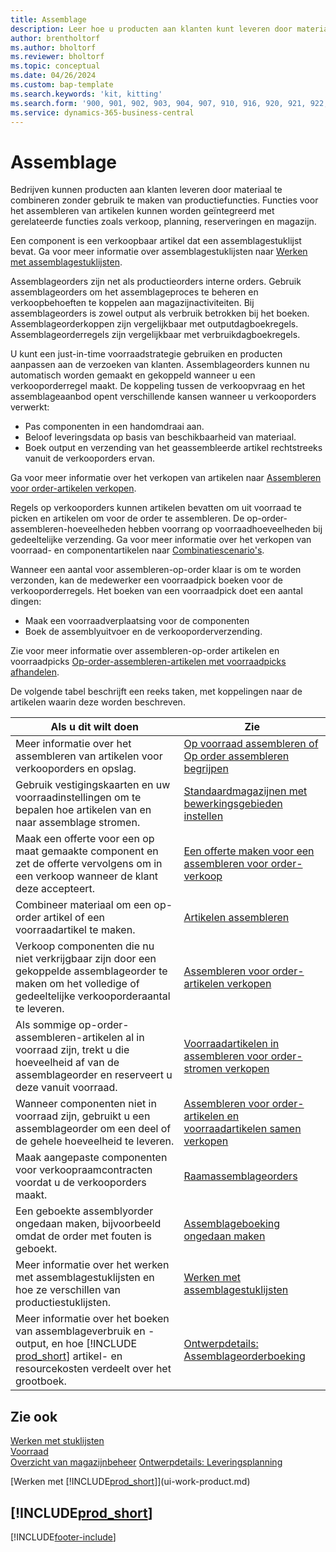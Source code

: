 ```yaml
---
title: Assemblage
description: Leer hoe u producten aan klanten kunt leveren door materiaal in eenvoudige processen te combineren zonder gebruik te maken van productiefuncties.
author: brentholtorf
ms.author: bholtorf
ms.reviewer: bholtorf
ms.topic: conceptual
ms.date: 04/26/2024
ms.custom: bap-template
ms.search.keywords: 'kit, kitting'
ms.search.form: '900, 901, 902, 903, 904, 907, 910, 916, 920, 921, 922, 923, 940, 941, 942, 930, 931, 932, 914, 915, 905'
ms.service: dynamics-365-business-central
---
```

# Assemblage

Bedrijven kunnen producten aan klanten leveren door materiaal te combineren zonder gebruik te maken van productiefuncties. Functies voor het assembleren van artikelen kunnen worden geïntegreerd met gerelateerde functies zoals verkoop, planning, reserveringen en magazijn.  

Een component is een verkoopbaar artikel dat een assemblagestuklijst bevat. Ga voor meer informatie over assemblagestuklijsten naar [Werken met assemblagestuklijsten](assembly-how-work-assembly-boms.md).

Assemblageorders zijn net als productieorders interne orders. Gebruik assemblageorders om het assemblageproces te beheren en verkoopbehoeften te koppelen aan magazijnactiviteiten. Bij assemblageorders is zowel output als verbruik betrokken bij het boeken. Assemblageorderkoppen zijn vergelijkbaar met outputdagboekregels. Assemblageorderregels zijn vergelijkbaar met verbruikdagboekregels.  

U kunt een just-in-time voorraadstrategie gebruiken en producten aanpassen aan de verzoeken van klanten. Assemblageorders kunnen nu automatisch worden gemaakt en gekoppeld wanneer u een verkooporderregel maakt. De koppeling tussen de verkoopvraag en het assemblageaanbod opent verschillende kansen wanneer u verkooporders verwerkt:

* Pas componenten in een handomdraai aan.
* Beloof leveringsdata op basis van beschikbaarheid van materiaal.
* Boek output en verzending van het geassembleerde artikel rechtstreeks vanuit de verkooporders ervan.

Ga voor meer informatie over het verkopen van artikelen naar [Assembleren voor order-artikelen verkopen](assembly-how-to-sell-items-assembled-to-order.md).  

Regels op verkooporders kunnen artikelen bevatten om uit voorraad te picken en artikelen om voor de order te assembleren. De op-order-assembleren-hoeveelheden hebben voorrang op voorraadhoeveelheden bij gedeeltelijke verzending. Ga voor meer informatie over het verkopen van voorraad- en componentartikelen naar [Combinatiescenario's](assembly-assemble-to-order-or-assemble-to-stock.md#combination-scenarios).  

Wanneer een aantal voor assembleren-op-order klaar is om te worden verzonden, kan de medewerker een voorraadpick boeken voor de verkooporderregels. Het boeken van een voorraadpick doet een aantal dingen:

* Maak een voorraadverplaatsing voor de componenten
* Boek de assemblyuitvoer en de verkooporderverzending.

Zie voor meer informatie over assembleren-op-order artikelen en voorraadpicks [Op-order-assembleren-artikelen met voorraadpicks afhandelen](warehouse-how-to-pick-items-with-inventory-picks.md#handling-assemble-to-order-items-with-inventory-picks).

De volgende tabel beschrijft een reeks taken, met koppelingen naar de artikelen waarin deze worden beschreven.

|**Als u dit wilt doen**|**Zie**|  
|------------|-------------|  
|Meer informatie over het assembleren van artikelen voor verkooporders en opslag.|[Op voorraad assembleren of Op order assembleren begrijpen](assembly-assemble-to-order-or-assemble-to-stock.md)|
|Gebruik vestigingskaarten en uw voorraadinstellingen om te bepalen hoe artikelen van en naar assemblage stromen.|[Standaardmagazijnen met bewerkingsgebieden instellen](warehouse-how-to-set-up-basic-warehouses-with-operations-areas.md)|
|Maak een offerte voor een op maat gemaakte component en zet de offerte vervolgens om in een verkoop wanneer de klant deze accepteert.|[Een offerte maken voor een assembleren voor order-verkoop](assembly-how-to-quote-an-assemble-to-order-sale.md)|
|Combineer materiaal om een op-order artikel of een voorraadartikel te maken.|[Artikelen assembleren](assembly-how-to-assemble-items.md)|  
|Verkoop componenten die nu niet verkrijgbaar zijn door een gekoppelde assemblageorder te maken om het volledige of gedeeltelijke verkooporderaantal te leveren.|[Assembleren voor order-artikelen verkopen](assembly-how-to-sell-items-assembled-to-order.md)|
|Als sommige op-order-assembleren-artikelen al in voorraad zijn, trekt u die hoeveelheid af van de assemblageorder en reserveert u deze vanuit voorraad.|[Voorraadartikelen in assembleren voor order-stromen verkopen](assembly-how-to-sell-inventory-items-in-assemble-to-order-flows.md)|  
|Wanneer componenten niet in voorraad zijn, gebruikt u een assemblageorder om een deel of de gehele hoeveelheid te leveren.|[Assembleren voor order-artikelen en voorraadartikelen samen verkopen](assembly-how-to-sell-assemble-to-order-items-and-inventory-items-together.md)|
|Maak aangepaste componenten voor verkoopraamcontracten voordat u de verkooporders maakt.|[Raamassemblageorders](assembly-how-to-create-blanket-assembly-orders.md)|
|Een geboekte assemblyorder ongedaan maken, bijvoorbeeld omdat de order met fouten is geboekt.|[Assemblageboeking ongedaan maken](assembly-how-to-undo-assembly-posting.md)|
|Meer informatie over het werken met assemblagestuklijsten en hoe ze verschillen van productiestuklijsten.|[Werken met assemblagestuklijsten](assembly-how-work-assembly-boms.md)|
|Meer informatie over het boeken van assemblageverbruik en -output, en hoe [!INCLUDE [prod_short](includes/prod_short.md)] artikel- en resourcekosten verdeelt over het grootboek.|[Ontwerpdetails: Assemblageorderboeking](design-details-assembly-order-posting.md)|  

## Zie ook

[Werken met stuklijsten](inventory-how-work-BOMs.md)  
[Voorraad](inventory-manage-inventory.md)  
[Overzicht van magazijnbeheer](design-details-warehouse-management.md)
[Ontwerpdetails: Leveringsplanning](design-details-supply-planning.md)  
<!-- [Walkthrough: Planning Supplies Manually](walkthrough-planning-supplies-manually.md)   -->
<!-- [Walkthrough: Selling, Assembling, and Shipping Kits](walkthrough-selling-assembling-and-shipping-kits.md)   -->
[Werken met [!INCLUDE[prod_short](includes/prod_short.md)]](ui-work-product.md)  

## [!INCLUDE[prod_short](includes/free_trial_md.md)]  

[!INCLUDE[footer-include](includes/footer-banner.md)]
